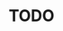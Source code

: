 ﻿---
title: "TODO"
---

<!--

    TODO:
    - write a summary
    - provide a manifest
    - references

    H2SimulationSample/README.md is probably a good example to emulate.

-->

